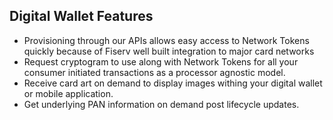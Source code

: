 ## Digital Wallet Features


- Provisioning through our APIs allows easy access to Network Tokens quickly because of Fiserv well built integration to major card networks
- Request cryptogram to use along with Network Tokens for all your consumer initiated transactions as a processor agnostic model.
- Receive card art on demand to display images withing your digital wallet or mobile application.
- Get underlying PAN information on demand post lifecycle updates.
